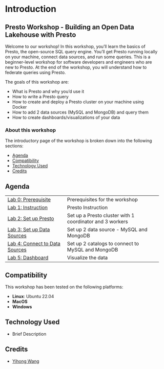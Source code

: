 # Introduction

## Presto Workshop - Building an Open Data Lakehouse with Presto

Welcome to our workshop! In this workshop, you’ll learn the basics of Presto, the open-source SQL query engine.
You’ll get Presto running locally on your machine, connect data sources, and run some queries.
This is a beginner-level workshop for software developers and engineers who are new to Presto.
At the end of the workshop, you will understand how to federate queries using Presto. 

The goals of this workshop are:

* What is Presto and why you’d use it
* How to write a Presto query
* How to create and deploy a Presto cluster on your machine using Docker
* How to add 2 data sources (MySQL and MongoDB) and query them
* How to create dashboards/visualizations of your data

### About this workshop

The introductory page of the workshop is broken down into the following sections:

* [Agenda](#agenda)
* [Compatibility](#compatibility)
* [Technology Used](#technology-used)
* [Credits](#credits)

## Agenda

|  |  |
| :--- | :--- |
| [Lab 0: Prerequisite](prerequisite/README.md) | Prerequisites for the workshop |
| [Lab 1: Instruction](lab-1/README.md) | Presto Instruction |
| [Lab 2: Set up Presto](lab-2/README.md) | Set up a Presto cluster with 1 coordinator and 3 workers |
| [Lab 3: Set up Data Sources](lab-3/README.md) | Set up 2 data source - MySQL and MongoDB |
| [Lab 4: Connect to Data Sources](lab-4/README.md) | Set up 2 catalogs to connect to MySQL and MongoDB |
| [Lab 5: Dashboard](lab-5/README.md) | Visualize the data |

## Compatibility

This workshop has been tested on the following platforms:

* **Linux**: Ubuntu 22.04
* **MacOS**
* **Windows**

## Technology Used

* Brief Description

## Credits

* [Yihong Wang](https://github.com/yhwang)
